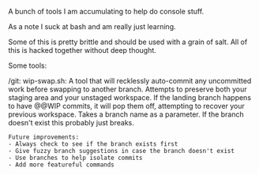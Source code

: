 A bunch of tools I am accumulating to help do console stuff.

As a note I suck at bash and am really just learning.

Some of this is pretty brittle and should be used with a grain of salt.
All of this is hacked together without deep thought.

Some tools:

/git:
  wip-swap.sh:
    A tool that will recklessly auto-commit any uncommitted work before swapping to another branch. Attempts to preserve both your staging area and your unstaged workspace. If the landing branch happens to have @@WIP commits, it will pop them off, attempting to recover your previous workspace. Takes a branch name as a parameter. If the branch doesn't exist this probably just breaks.

    Future improvements:
    - Always check to see if the branch exists first
    - Give fuzzy branch suggestions in case the branch doesn't exist
    - Use branches to help isolate commits
    - Add more featureful commands
